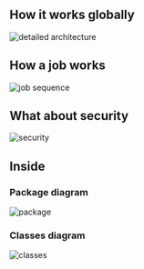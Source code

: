 How it works globally
---------------------

![detailed architecture](https://rawgit.com/Orange-OpenSource/db-dumper-service/master/src/main/resources/static/diagrams/detailed_architecture_db-dumper-service.png)

How a job works
---------------

![job sequence](https://rawgit.com/Orange-OpenSource/db-dumper-service/master/src/main/resources/static/diagrams/seq.png)

What about security
-------------------

![security](https://rawgit.com/Orange-OpenSource/db-dumper-service/master/src/main/resources/static/diagrams/security.png)

Inside
------

### Package diagram

![package](https://rawgit.com/Orange-OpenSource/db-dumper-service/master/src/main/resources/static/diagrams/package_model.png)

### Classes diagram

![classes](https://rawgit.com/Orange-OpenSource/db-dumper-service/master/src/main/resources/static/diagrams/detailed_diagram.png)

